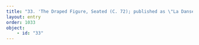 ```yaml
---
title: "33. 'The Draped Figure, Seated (C. 72); published as \"La Danseuse\"'"
layout: entry
order: 1033
object:
    - id: "33"
---
```

